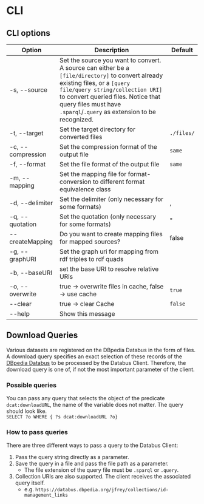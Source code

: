 # CLI

## CLI options

| Option                   | Description                                                                                                                                                                                                                                                                      | Default |
|--------------------------|----------------------------------------------------------------------------------------------------------------------------------------------------------------------------------------------------------------------------------------------------------------------------------|---|
| -s, --source  <arg>      | Set the source you want to convert. A source can either be a `[file/directory]` to convert already existing files, or a `[query file/query string/collection URI]` to convert queried files. Notice that query files must have `.sparql`/`.query` as extension to be recognized. ||
| -t, --target  <arg>      | Set the target directory for converted files                                                                                                                                                                                                                                     | `./files/` |
| -c, --compression  <arg> | Set the compression format of the output file                                                                                                                                                                                                                                    | `same`
| -f, --format  <arg>      | Set the file format of the output file                                                                                                                                                                                                                                           | `same` |
| -m, --mapping <arg>      | Set the mapping file for format-conversion to different format equivalence class                                                                                                                                                                                                 |
| -d, --delimiter <arg>    | Set the delimiter (only necessary for some formats)                                                                                                                                                                                                                              | , |
| -q, --quotation <arg>    | Set the quotation (only necessary for some formats)                                                                                                                                                                                                                              | " |
| --createMapping <arg>    | Do you want to create mapping files for mapped sources?                                                                                                                                                                                                                          | false |
| -g, --graphURI <arg>     | Set the graph uri for mapping from rdf triples to rdf quads                                                                                                                                                                                                                      |
| -b, --baseURI <arg>      | set the base URI to resolve relative URIs                                                                                                                                                                                                                                        |
| -o, --overwrite          | true -> overwrite files in cache, false -> use cache                                                                                                                                                                                                                             | `true`
| --clear                  | true -> clear Cache                                                                                                                                                                                                                                                              | `false`
| --help                   | Show this message                                                                                                                                                                                                                                                                ||

## Download Queries

Various datasets are registered on the DBpedia Databus in the form of files.
A download query specifies an exact selection of these records of the [DBpedia Databus](https://databus.dbpedia.org/) to be processed by the Databus Client.
Therefore, the download query is one of, if not the most important parameter of the client.

### Possible queries

You can pass any query that selects the object of the predicate `dcat:downloadURL`, the name of the variable does not matter.
The query should look like.  
```SELECT ?o WHERE { ?s dcat:downloadURL ?o}```


### How to pass queries

There are three different ways to pass a query to the Databus Client:
1. Pass the query string directly as a parameter.
2. Save the query in a file and pass the file path as a parameter.
    * The file extension of the query file must be `.sparql` or `.query`.
3. Collection URIs are also supported. The client receives the associated query itself.
    * e.g. `https://databus.dbpedia.org/jfrey/collections/id-management_links`